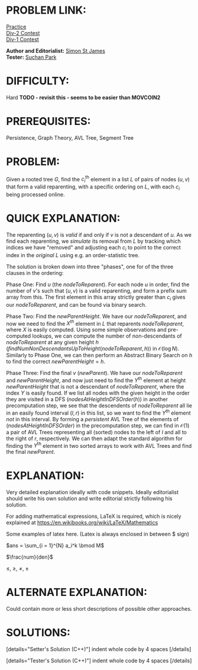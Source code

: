 # PROBLEM LINK:

[Practice](https://www.codechef.com/problems/MVCN2TST)  
[Div-2 Contest](https://www.codechef.com/SEPT20B/problems/MVCN2TST)  
[Div-1 Contest](https://www.codechef.com/SEPT20A/problems/MVCN2TST)  

**Author and Editorialist:** [Simon St James](https://www.codechef.com/users/ssjgz)  
**Tester:** [Suchan Park](https://www.codechef.com/users/tncks0121)  

# DIFFICULTY:
Hard **TODO - revisit this - seems to be easier than MOVCOIN2**

# PREREQUISITES:
Persistence, Graph Theory, AVL Tree, Segment Tree

# PROBLEM:
Given a rooted tree $G$, find the $c_i^{\text{th}}$ element in a list $L$ of pairs of nodes $(u,v)$ that form a valid reparenting, with a specific ordering on $L$, with each $c_i$ being processed online.

# QUICK EXPLANATION:
The reparenting $(u,v)$ is _valid_ if and only if $v$ is not a descendant of $u$.  As we find each reparenting, we _simulate_ its removal from $L$ by tracking which indices we have "removed" and adjusting each $c_i$ to point to the correct index in the _original_ $L$ using e.g. an order-statistic tree.

The solution is broken down into three "phases", one for of the three clauses in the ordering:

Phase One: Find $u$ (the $\textit{nodeToReparent}$).  For each node $u$ in order, find the number of $v$'s such that $(u,v)$ is a valid reparenting, and form a prefix sum array from this.  The first element in this array strictly greater than $c_i$ gives our $nodeToReparent$, and can be found via binary search.

Phase Two: Find the $\textit{newParentHeight}$.  We have our $nodeToReparent$, and now we need to find the $X^\textit{th}$ element in $L$ that reparents $nodeToReparent$, where $X$ is easily computed.  Using some simple observations and pre-computed lookups, we can compute the number of non-descendants of $nodeToReparent$ at any given height $h$ ($\textit{findNumNonDescendantsUpToHeight}(nodeToReparent, h)$) in $\mathcal{O}(\log N)$.  Similarly to Phase One, we can then perform an Abstract Binary Search on $h$ to find the correct $\textit{newParentHeight}=h$.

Phase Three: Find the final $v$ ($\textit{newParent}$).  We have our $\textit{nodeToReparent}$ and $\textit{newParentHeight}$, and now just need to find the $Y^\text{th}$ element at height $newParentHeight$ that is not a descendant of $\textit{nodeToReparent}$, where the index $Y$ is easily found.  If we list all nodes with the given height in the order they are visited in a DFS ($\textit{nodesAtHeightInDFSOrder}(h)$) in another precomputation step, we see that the descendents of $\textit{nodeToReparent}$ all lie in an easily found interval $(l,r)$ in this list, so we want to find the $Y^\text{th}$ element _not_ in this interval.  By forming a _persistent_ AVL Tree of the elements of ($\textit{nodesAtHeightInDFSOrder}$) in the precomputation step, we can find in $\mathcal{O}(1)$ a pair of AVL Trees representing all (sorted) nodes to the left of $l$ and all to the right of $r$, respectively.  We can then adapt the standard algorithm for finding the $Y^\text{th}$ element in two sorted arrays to work with AVL Trees and find the final $\textit{newParent}$.

# EXPLANATION:
Very detailed explanation ideally with code snippets.
Ideally editorialist should write his own solution
and write editorial strictly following his solution.

For adding mathematical expressions, LaTeX is required, which is nicely explained at https://en.wikibooks.org/wiki/LaTeX/Mathematics

Some examples of latex here. (Latex is always enclosed in between $ sign)

$ans = \sum_{i = 1}^{N} a_i^k \bmod M$

$\frac{num}{den}$

$\leq$, $\geq$, $\neq$, $\pm$

# ALTERNATE EXPLANATION:
Could contain more or less short descriptions of possible other approaches.

# SOLUTIONS:

[details="Setter's Solution (C++)"]
indent whole code by 4 spaces
[/details]

[details="Tester's Solution (C++)"]
indent whole code by 4 spaces
[/details]
